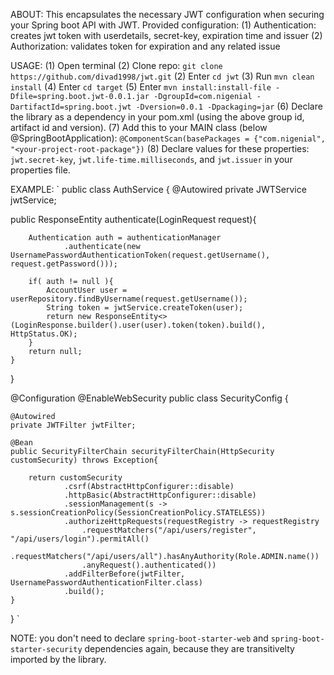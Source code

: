 ABOUT:
This encapsulates the necessary JWT configuration when securing your Spring boot API with JWT. 
Provided configuration: 
(1) Authentication: creates jwt token with userdetails, secret-key, expiration time and issuer
(2) Authorization: validates token for expiration and any related issue

USAGE:
(1) Open terminal
(2) Clone repo: `git clone https://github.com/divad1998/jwt.git`
(2) Enter `cd jwt` 
(3) Run `mvn clean install`
(4) Enter `cd target`
(5) Enter `mvn install:install-file -Dfile=spring.boot.jwt-0.0.1.jar -DgroupId=com.nigenial -DartifactId=spring.boot.jwt -Dversion=0.0.1 -Dpackaging=jar`
(6) Declare the library as a dependency in your pom.xml (using the above group id, artifact id and version).
(7) Add this to your MAIN class (below @SpringBootApplication): `@ComponentScan(basePackages = {"com.nigenial", "<your-project-root-package"})`
(8) Declare values for these properties: `jwt.secret-key`, `jwt.life-time.milliseconds`, and `jwt.issuer` in your properties file. 

EXAMPLE:
`
public class AuthService {
@Autowired
private JWTService jwtService;

public ResponseEntity<LoginResponse> authenticate(LoginRequest request){

        Authentication auth = authenticationManager
                .authenticate(new UsernamePasswordAuthenticationToken(request.getUsername(), request.getPassword()));

        if( auth != null ){
            AccountUser user = userRepository.findByUsername(request.getUsername());
            String token = jwtService.createToken(user);
            return new ResponseEntity<>(LoginResponse.builder().user(user).token(token).build(), HttpStatus.OK);
        }
        return null;
    }
 }   


@Configuration
@EnableWebSecurity
public class SecurityConfig {

    @Autowired
    private JWTFilter jwtFilter; 

    @Bean
    public SecurityFilterChain securityFilterChain(HttpSecurity customSecurity) throws Exception{

        return customSecurity
                .csrf(AbstractHttpConfigurer::disable)
                .httpBasic(AbstractHttpConfigurer::disable)
                .sessionManagement(s -> s.sessionCreationPolicy(SessionCreationPolicy.STATELESS))
                .authorizeHttpRequests(requestRegistry -> requestRegistry
                    .requestMatchers("/api/users/register", "/api/users/login").permitAll()
                    .requestMatchers("/api/users/all").hasAnyAuthority(Role.ADMIN.name())
                    .anyRequest().authenticated())
                .addFilterBefore(jwtFilter, UsernamePasswordAuthenticationFilter.class)
                .build();
    }
}
`

NOTE: you don't need to declare `spring-boot-starter-web` and `spring-boot-starter-security` dependencies again, because they are transitivelty imported by the library.
